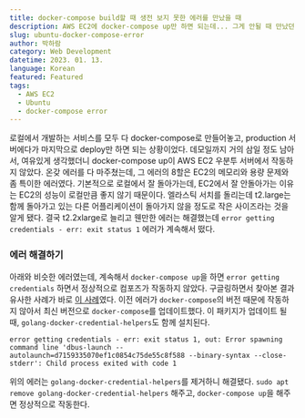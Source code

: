 ```yaml
---
title: docker-compose build할 때 생전 보지 못한 에러를 만났을 때
description: AWS EC2에 docker-compose up만 하면 되는데... 그게 안될 때 만났던 에러를 해결해보자.
slug: ubuntu-docker-compose-error
author: 박하람
category: Web Development
datetime: 2023. 01. 13.
language: Korean
featured: Featured
tags:
  - AWS EC2
  - Ubuntu
  - docker-compose error
---
```


로컬에서 개발하는 서비스를 모두 다 docker-compose로 만들어놓고, production 서버에다가 마지막으로 deploy만 하면 되는 상황이었다. 데모일까지 거의 삼일 정도 남아서, 여유있게 생각했더니 docker-compose up이 AWS EC2 우분투 서버에서 작동하지 않았다. 온갖 에러를 다 마주쳤는데, 그 에러의 8할은 EC2의 메모리와 용량 문제와 좀 특이한 에러였다. 기본적으로 로컬에서 잘 돌아가는데, EC2에서 잘 안돌아가는 이유는 EC2의 성능이 로컬만큼 좋지 않기 때문이다. 엘라스틱 서치를 돌리는데 t2.large는 함께 돌아가고 있는 다른 어플리케이션이 돌아가지 않을 정도로 작은 사이즈라는 것을 알게 됐다. 결국 t2.2xlarge로 늘리고 웬만한 에러는 해결했는데 `error getting credentials - err: exit status 1` 에러가 계속해서 떴다.

### 에러 해결하기

아래와 비슷한 에러였는데, 계속해서 `docker-compose up`을 하면 `error getting credentials` 하면서 정상적으로 컴포즈가 작동하지 않았다. 구글링하면서 찾아본 결과 유사한 사례가 바로 [이 사례](https://github.com/docker/docker-credential-helpers/issues/60)였다. 이전 에러가 `docker-compose`의 버전 때문에 작동하지 않아서 최신 버전으로 `docker-compose`를 업데이트했다. 이 패키지가 업데이트 될 때, `golang-docker-credential-helpers`도 함께 설치된다.

```
error getting credentials - err: exit status 1, out: Error spawning command line 'dbus-launch --autolaunch=d7159335070ef1c0854c75de55c8f588 --binary-syntax --close-stderr': Child process exited with code 1
```

위의 에러는 `golang-docker-credential-helpers`를 제거하니 해결됐다. `sudo apt remove golang-docker-credential-helpers` 해주고, `docker-compose up`을 해주면 정상적으로 작동한다.
